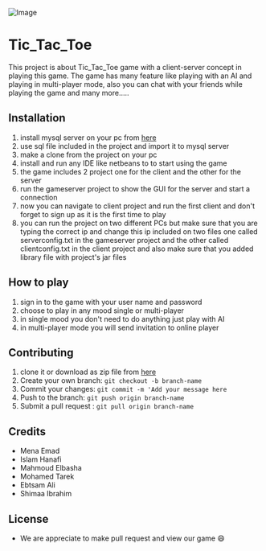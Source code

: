 ![Image](https://ak2.picdn.net/shutterstock/videos/1034082722/thumb/7.jpg)
# Tic_Tac_Toe
This project is about Tic_Tac_Toe game with a client-server concept in playing this game. The game has many feature like playing with an 
AI and playing in multi-player mode, also you can chat with your friends while playing the game and many more.....
## Installation
1. install mysql server on your pc from [here](https://dev.mysql.com/downloads/windows/installer/8.0.html)
2. use sql file included in the project and import it to mysql server
3. make a clone from the project on your pc
4. install and run any IDE like netbeans to to start using the game
5. the game includes 2 project one for the client and the other for the server
6. run the gameserver project to show the GUI for the server and start a connection
7. now you can navigate to client project and run the first client and don't forget to sign up as it is the first time to play
8. you can run the project on two different PCs but make sure that you are typing the correct ip and change this ip included on two files one called serverconfig.txt in the gameserver project and the other called clientconfig.txt in the client project and also make sure that you added library file with project's jar files 
## How to play
1. sign in to the game with your user name and password
2. choose to play in any mood single or multi-player
3. in single mood you don't need to do anything just play with AI
4. in multi-player mode you will send invitation to online player
## Contributing
1. clone it or download as zip file from [here](https://github.com/mena996/Tic-Tac-Toe)
2. Create your own branch: `git checkout -b branch-name`
3. Commit your changes: `git commit -m 'Add your message here`
4. Push to the branch: `git push origin branch-name`
5. Submit a pull request : `git pull origin branch-name`
## Credits
- Mena Emad
- Islam Hanafi
- Mahmoud Elbasha
- Mohamed Tarek
- Ebtsam Ali
- Shimaa Ibrahim
## License
- We are appreciate to make pull request and view our game :smile:
